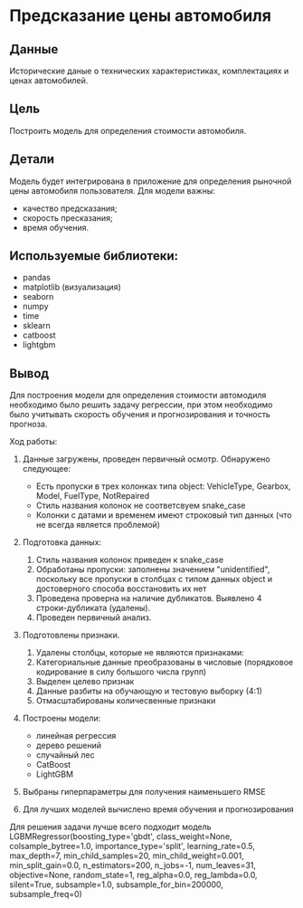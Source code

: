 # Предсказание цены автомобиля 

## Данные

Исторические даные о технических характеристиках, комплектациях и ценах автомобилей.

## Цель

Построить модель для определения стоимости автомобиля. 

## Детали 

Модель будет интегрирована в приложение для определения рыночной цены автомобиля пользователя. Для модели важны:
- качество предсказания;
- скорость пресказания;
- время обучения.

## Используемые библиотеки:

- pandas
- matplotlib (визуализация)
- seaborn
- numpy
- time
- sklearn
- catboost
- lightgbm

## Вывод

Для построения модели для определения стоимости автомодиля необходимо было решить задачу регрессии, при этом необходимо было учитывать скорость обучения и прогнозирования и точность прогноза.

Ход работы: 
1. Данные загружены, проведен первичный осмотр. Обнаружено следующее:
    - Есть пропуски в трех колонках типа object: VehicleType, Gearbox, Model, FuelType, NotRepaired
    - Стиль названия колонок не соответсвуем snake_case
    - Колонки с датами и временем имеют строковый тип данных (что не всегда является проблемой)
    
2. Подготовка данных:
    1. Стиль названия колонок приведен к snake_case
    2. Обработаны пропуски: заполнены значением "unidentified", поскольку все пропуски в столбцах с типом данных object и достоверного способа восстановить их нет
    3. Проведена проверна на наличие дубликатов. Выявлено 4 строки-дубликата (удалены).
    4. Проведен первичный анализ.

3. Подготовлены признаки.
    1. Удалены столбцы, которые не являются признаками: 
    2. Категориальные данные преобразованы в числовые (порядковое кодирование в силу большого числа групп)
    3. Выделен целево признак
    4. Данные разбиты на обучающую и тестовую выборку (4:1)
    5. Отмасштабированы количесвенные признаки

4. Построены модели: 
    - линейная регрессия
    - дерево решений
    - случайный лес
    - CatBoost
    - LightGBM
5. Выбраны гиперпараметры для получения наименьшего RMSE
6. Для лучших моделей вычислено время обучения и прогнозирования

Для решения задачи лучше всего подходит модель 
LGBMRegressor(boosting_type='gbdt', class_weight=None, colsample_bytree=1.0,
              importance_type='split', learning_rate=0.5, max_depth=7,
              min_child_samples=20, min_child_weight=0.001, min_split_gain=0.0,
              n_estimators=200, n_jobs=-1, num_leaves=31, objective=None,
              random_state=1, reg_alpha=0.0, reg_lambda=0.0, silent=True,
              subsample=1.0, subsample_for_bin=200000, subsample_freq=0)